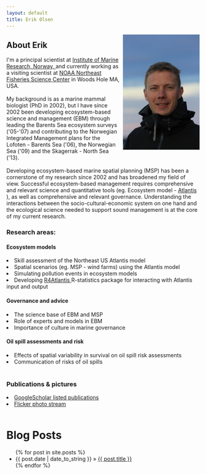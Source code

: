 ```yaml
---
layout: default
title: Erik Olsen
---
```


<img src="/assets/erik_ute.jpg" style="float: right;  width: 200px;  padding:0px 0px 0px 5px;"/>

## About Erik 


I'm a principal scientist at <a href="http://www.imr.no">Institute of Marine Research, Norway, </a> and currently working as a visiting scientist at <a href="http://nefsc.noaa.gov"> NOAA Northeast Fisheries Science Center</a> in Woods Hole MA, USA.</br> </br>
My background is as a marine mammal biologist (PhD in 2002), but I have since 2002 been  developing ecosystem-based science and management (EBM) through leading the Barents Sea ecosystem surveys ('05-'07) and contributing to the Norwegian Integrated Management plans for the Lofoten - Barents Sea ('06), the Norwegian Sea ('09) and the Skagerrak - North Sea ('13). </br></br>
Developing ecosystem-based marine spatial planning (MSP) has been a cornerstone of my research since 2002 and has broadened my field of view. Successful ecosystem-based management requires comprehensive and relevant science and quantitative tools (eg. Ecosystem model - <a href="http://www.csiro.au/organisation-structure/divisions/marine--atmospheric-research/atlantis-ecosystem-model"> Atlantis </a>), as well as comprehensive and relevant governance. Understanding the interactions between the socio-cultural-economic system on one hand and the ecological science needed to support sound management is at the core of my current research. 
 


### Research areas:

#### Ecosystem models 
<li> Skill assessment of the Northeast US Atlantis model </li>
<li> Spatial scenarios (eg. MSP - wind farms) using the Atlantis model </li>
<li> Simulating  pollution events in ecosystem models </li>
<li> Developing <a href="https://github.com/cddesjardins/R4Atlantis"> R4Atlantis </a> R-statistics package for interacting with Atlantis input and output


#### Governance and advice
<li> The science base of EBM and MSP </li>
<li> Role of experts and models in EBM </li>
<li> Importance of culture in marine governance </li>

#### Oil spill assessments and risk
<li> Effects of spatial variability in survival on oil spill risk assessments</li>
<li> Communication of risks of oil spills </li>
</br>

### Publications & pictures 

<li><a href="http://scholar.google.no/citations?user=JbTaBZkAAAAJ">GoogleScholar listed publications </a> </li>
<li><a href="https://www.flickr.com/photos/90745523@N06/"> Flicker photo stream  </a> </li>
</br>




<div id="home">
  <h1>Blog Posts</h1>
  <ul class="posts">
    {% for post in site.posts %}
      <li><span>{{ post.date | date_to_string }}</span> &raquo; <a href="{{ post.url }}">{{ post.title }}</a></li>
    {% endfor %}
  </ul>
</div>